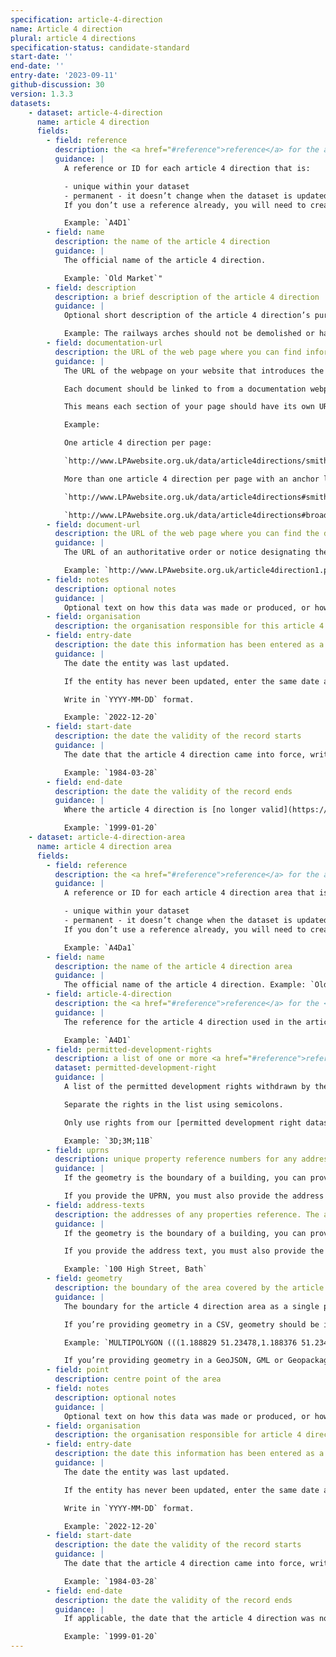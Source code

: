 ```yaml
---
specification: article-4-direction
name: Article 4 direction
plural: article 4 directions
specification-status: candidate-standard
start-date: ''
end-date: ''
entry-date: '2023-09-11'
github-discussion: 30
version: 1.3.3
datasets:
    - dataset: article-4-direction
      name: article 4 direction
      fields:
        - field: reference
          description: the <a href="#reference">reference</a> for the article 4 direction
          guidance: |
            A reference or ID for each article 4 direction that is:

            - unique within your dataset
            - permanent - it doesn’t change when the dataset is updated
            If you don’t use a reference already, you will need to create one. This can be a short set of letters or numbers.

            Example: `A4D1`
        - field: name
          description: the name of the article 4 direction
          guidance: |
            The official name of the article 4 direction.

            Example: `Old Market`"
        - field: description
          description: a brief description of the article 4 direction
          guidance: |
            Optional short description of the article 4 direction’s purpose.

            Example: The railways arches should not be demolished or have their use changed from commercial to residential.
        - field: documentation-url
          description: the URL of the web page where you can find information about the article 4 direction
          guidance: |
            The URL of the webpage on your website that introduces the document.

            Each document should be linked to from a documentation webpage that includes a short description of the data and the document you’re linking to. Each article 4 direction should have a unique URL. This means you can create a separate page for each one, or you could list several on one page. If you do that, there must be a separate anchor link (fragment identifier) for each one.

            This means each section of your page should have its own URL. Most publishing systems will allow you to use a hashtag to create the identifiers for each article 4 direction you list - as in the examples shown.

            Example:

            One article 4 direction per page:

            `http://www.LPAwebsite.org.uk/data/article4directions/smithroad`

            More than one article 4 direction per page with an anchor link for each one:

            `http://www.LPAwebsite.org.uk/data/article4directions#smithroad`

            `http://www.LPAwebsite.org.uk/data/article4directions#broadhousepark`
        - field: document-url
          description: the URL of the web page where you can find the document for the article 4 direction
          guidance: |
            The URL of an authoritative order or notice designating the article 4 direction.

            Example: `http://www.LPAwebsite.org.uk/article4direction1.pdf`
        - field: notes
          description: optional notes
          guidance: |
            Optional text on how this data was made or produced, or how it can be interpreted.
        - field: organisation
          description: the organisation responsible for this article 4 direction
        - field: entry-date
          description: the date this information has been entered as a record
          guidance: |
            The date the entity was last updated.

            If the entity has never been updated, enter the same date as start-date.

            Write in `YYYY-MM-DD` format.

            Example: `2022-12-20`
        - field: start-date
          description: the date the validity of the record starts
          guidance: |
            The date that the article 4 direction came into force, written in `YYYY-MM-DD` format.

            Example: `1984-03-28`
        - field: end-date
          description: the date the validity of the record ends
          guidance: |
            Where the article 4 direction is [no longer valid](https://standards.planning-data.dev/principles/#we-shouldn%E2%80%99t-delete-entries-in-a-register), this should be the date that it was no longer in effect, written in `YYYY-MM-DD` format. If this does not apply, leave the cell blank.

            Example: `1999-01-20`
    - dataset: article-4-direction-area
      name: article 4 direction area
      fields:
        - field: reference
          description: the <a href="#reference">reference</a> for the article 4 direction area
          guidance: |
            A reference or ID for each article 4 direction area that is:

            - unique within your dataset
            - permanent - it doesn’t change when the dataset is updated
            If you don’t use a reference already, you will need to create one. This can be a short set of letters or numbers.

            Example: `A4Da1`
        - field: name
          description: the name of the article 4 direction area
          guidance: |
            The official name of the article 4 direction. Example: `Old Market`
        - field: article-4-direction
          description: the <a href="#reference">reference</a> for the <a href="article-4-direction-dataset">article 4 direction</a> entry
          guidance: |
            The reference for the article 4 direction used in the article 4 direction dataset.

            Example: `A4D1`
        - field: permitted-development-rights
          description: a list of one or more <a href="#reference">reference</a> values for <a href="article-4-direction-rule-dataset">permitted development right</a> entries, separated by a semi-colon ';'.
          dataset: permitted-development-right
          guidance: |
            A list of the permitted development rights withdrawn by the article 4 direction.

            Separate the rights in the list using semicolons.

            Only use rights from our [permitted development right dataset](https://www.planning.data.gov.uk/dataset/permitted-development-right). If the area withdraws a permitted development right that is not in our dataset, email digitalland@communities.gov.uk.

            Example: `3D;3M;11B`
        - field: uprns
          description: unique property reference numbers for any addressable properties, separated by `;`
          guidance: |
            If the geometry is the boundary of a building, you can provide the Unique Property Reference Number (UPRN). Find the UPRN on GeoPlace.

            If you provide the UPRN, you must also provide the address text.
        - field: address-texts
          description: the addresses of any properties reference. The addresses should be written as address-text (a single line separated by commas). To write multiple addresses end each address with `;`
          guidance: |
            If the geometry is the boundary of a building, you can provide the address of the article 4 direction, written as text.

            If you provide the address text, you must also provide the UPRN.

            Example: `100 High Street, Bath`
        - field: geometry
          description: the boundary of the area covered by the article 4 direction in WKT format
          guidance: |
            The boundary for the article 4 direction area as a single polygon or multipolygon value. All points in the polygon must be in the WGS84 coordinate reference system.

            If you’re providing geometry in a CSV, geometry should be in well-known text (WKT).

            Example: `MULTIPOLYGON (((1.188829 51.23478,1.188376 51.234909,1.188381 51.234917,1.187912 51.235022...`

            If you’re providing geometry in a GeoJSON, GML or Geopackage, use the associated geometry format.
        - field: point
          description: centre point of the area
        - field: notes
          description: optional notes
          guidance: |
            Optional text on how this data was made or produced, or how it can be interpreted.
        - field: organisation
          description: the organisation responsible for article 4 direction area
        - field: entry-date
          description: the date this information has been entered as a record
          guidance: |
            The date the entity was last updated.

            If the entity has never been updated, enter the same date as start-date.

            Write in `YYYY-MM-DD` format.

            Example: `2022-12-20`
        - field: start-date
          description: the date the validity of the record starts
          guidance: |
            The date that the article 4 direction came into force, written in YYYY-MM-DD format.

            Example: `1984-03-28`
        - field: end-date
          description: the date the validity of the record ends
          guidance: |
            If applicable, the date that the article 4 direction was no longer in effect, written in `YYYY-MM-DD` format. If this does not apply, leave the cell blank.

            Example: `1999-01-20`
---
```

